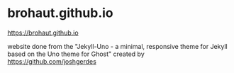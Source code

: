# brohaut.github.io

https://brohaut.github.io

website done from the "Jekyll-Uno - a minimal, responsive theme for Jekyll based on the Uno theme for Ghost" created by https://github.com/joshgerdes
